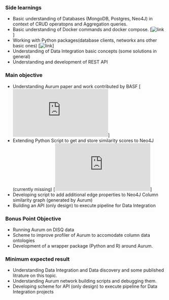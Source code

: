 ### Side learnings
* Basic understanding of Databases (MongoDB, Postgres, Neo4J) in context of CRUD operatopns and Aggregation queries.
* Basic understanding of Docker commands and docker compose. [![link](https://stackify.com/docker-tutorial/)]
* Working with Python packages(database clients, networkx ans other basic ones) [![link](https://networkx.org/)]
* Understanding of Data Integration basic concepts (some solutions in general)
* Understanding and development of REST API

### Main objective
* Understanding Aurum paper and work contributed by BASF [![link](https://github.com/mitdbg/aurum-datadiscovery/blob/master/knowledgerepr/fieldnetwork.py)]
* Extending Python Script to get and store similarity scores to Neo4J (currently missing) [![link](https://github.com/mitdbg/aurum-datadiscovery/blob/master/knowledgerepr/fieldnetwork.py)]
* Developing script to add additional edge properties to Neo4J Column similarity graph (generated by Aurum) 
* Building an API (only design) to execute pipeline for Data Integration

### Bonus Point Objective
* Running Aurum on DISQ data
* Scheme to improve profiler of Aurum to accomodate column data ontologies
* Development of a wrapper package (Python and R) around Aurum.

### Minimum expected result
* Understanding Data Integration and Data discovery and some published litrature on this topic.
* Understanding Aurum network building scripts and debugging them.
* Developing scheme for API (only design) to execute pipeline for Data Integration projects
